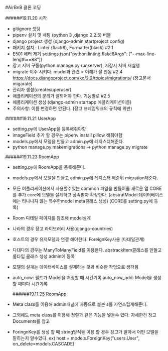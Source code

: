 #AirBnB 클론 코딩

######19.11.20 시작

- gitignore 셋팅
- pipenv 설치 및 세팅 (python 3 ,django 2.2.5) 버블
- django project 생성 (django-admin startproject config)
- 패키지 설치 : Linter (flack8), Formatter(black) #2.1
- E501 에러 제거 settings.json("python.linting.flake8Args": ["--max-line-length==88"])
- 장고 서버 구동(python manage.py runserver), 저장시 서버 재실행
- migrate 이주 시키다. model과 관련 > 이해가 잘 안됨 #2.4
  https://docs.djangoproject.com/ko/2.2/topics/migrations/ (장고문서migarate)
- 관리자 생성(createsuperuser)
- 애플리케이션의 분리가 잘되어야 한다. 기능별로 #2.5
- 애플리케이션 생성 (djangp-admin startapp 에플리케이션이름)
- 주의사항: 이름 변경하면 안된다. (장고 프레임워크의 규칙에 위반)

######19.11.21 UserApp

- setting.py에 UserApp을 등록해줘야함
- imageField 추가 할 경우는 pipenv install pillow 해줘야함
- models.py에서 모델을 만들고 admin.py에 레지스터해준다.
- python manage.py makemigrations -> python manage.py migrate

######19.11.23 RoomApp

- setting.py에 RoomApp을 등록해준다.
- models.py에서 모델을 만들고 admin.py에 레지스터 해준뒤 migration해준다.
- 모든 어플리케이션에서 사용할수있는 common 파일을 만들어줄 새로운 앱 CORE를 추가 core에 모델을 설계하고
  상속받아 확장한다. (abstratModel:데이터베이스에는 타나나지 않는 특수한model meta클래스 생성)
  (CORE를 setting.py에 등록)
- Room 디테일 페이지를 참조해 model설계
- 나라의 경우 장고 라이브러리 사용(django-countries)
- 호스트의 경우 유저모델과 연결 해야한다. ForeignKey사용 (다대일관계)
- 다대다의 경우는 ManyToManyField를 이용한다. abstrackItem클래스를 만들고 룸타입 클래스 생성 admin에 등록
- 모델의 설계는 데이터베이스를 설계하는 것과 비슷한 작업으로 생각됨
- auto_now: 필드가 Model을 저장할 때 시간기록
  auto_now_add: Model을 생성할 때마다 시간기록

  ######19.11.25 RoomApp

- Meta class를 이용해 admin패널에 자동으로 붙는 s를 자연스럽게해준다.
- 그외에도 meta class를 이용해 정렬과 같은 기능을 넣을수 있다.
  자세한건 장고 Documents를 참고
- ForingnKey를 생성 할 때 string방식을 이용 할 경우 장고가 알아서 어떤 모델을 말하는지 알수있다.
  ex) host = models.ForeignKey("users.User", on_delete=models.CASCADE)
